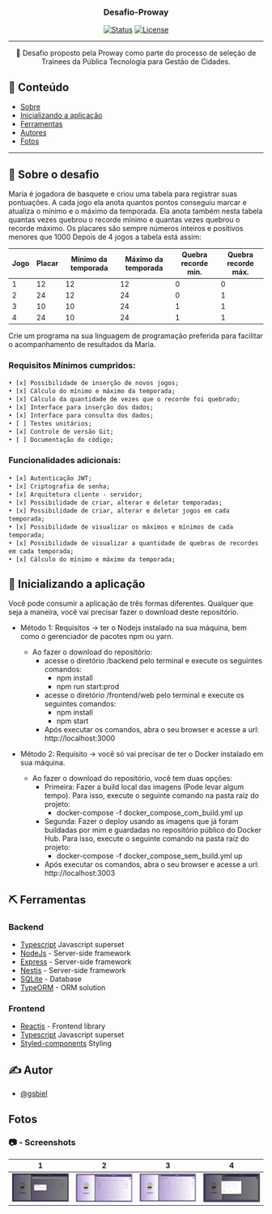 <h3 align="center">Desafio-Proway</h3>

<div align="center">

[![Status](https://img.shields.io/badge/status-active-success.svg)]()
[![License](https://img.shields.io/badge/license-MIT-blue.svg)](/LICENSE)

</div>

---

<p align="center">🧐 Desafio proposto pela Proway como parte do processo de seleção de Trainees da Pública Tecnologia para Gestão de Cidades.
    <br>
</p>

## 📝 Conteúdo

- [Sobre](#about)
- [Inicializando a aplicação](#getting_started)
- [Ferramentas](#built_using)
- [Autores](#authors)
- [Fotos](#acknowledgement)
---

## 🏁 Sobre o desafio <a name = "getting_started"></a>

Maria é jogadora de basquete e criou uma tabela para registrar suas pontuações. A cada jogo ela anota quantos pontos conseguiu marcar e atualiza o mínimo e o máximo da temporada. Ela anota também nesta tabela quantas vezes quebrou o recorde mínimo e quantas vezes quebrou o recorde máximo. Os placares são sempre números inteiros e positivos menores que 1000 Depois de 4 jogos a tabela está assim:

| Jogo | Placar | Mínimo da temporada | Máximo da temporada | Quebra recorde min. | Quebra recorde máx. |
|------|--------|---------------------|---------------------|---------------------|---------------------|
| 1    | 12     | 12                  | 12                  | 0                   | 0                   |
| 2    | 24     | 12                  | 24                  | 0                   | 1                   |
| 3    | 10     | 10                  | 24                  | 1                   | 1                   |
| 4    | 24     | 10                  | 24                  | 1                   | 1                   |

Crie um programa na sua linguagem de programação preferida para facilitar o acompanhamento de resultados da Maria. 

### Requisitos Mínimos cumpridos:

    • [x] Possibilidade de inserção de novos jogos; 
    • [x] Cálculo do mínimo e máximo da temporada;
    • [x] Cálculo da quantidade de vezes que o recorde foi quebrado;
    • [x] Interface para inserção dos dados;
    • [x] Interface para consulta dos dados;
    • [ ] Testes unitários;
    • [x] Controle de versão Git;
    • [ ] Documentação do código;

### Funcionalidades adicionais:

    • [x] Autenticação JWT; 
    • [x] Criptografia de senha;
    • [x] Arquitetura cliente - servidor;
    • [x] Possibilidade de criar, alterar e deletar temporadas;
    • [x] Possibilidade de criar, alterar e deletar jogos em cada temporada;
    • [x] Possibilidade de visualizar os máximos e mínimos de cada temporada;
    • [x] Possibilidade de visualizar a quantidade de quebras de recordes em cada temporada;
    • [x] Cálculo do mínimo e máximo da temporada;


## 🏁 Inicializando a aplicação <a name = "getting_started"></a>

Você pode consumir a aplicação de três formas diferentes. Qualquer que seja a maneira, você vai precisar fazer o download deste repositório.

-   Método 1: Requisitos -> ter o Nodejs instalado na sua máquina, bem como o gerenciador de pacotes npm ou yarn.
    - Ao fazer o download do repositório: 
        - acesse o diretório /backend pelo terminal e execute os seguintes comandos:
            - npm install
            - npm run start:prod
        - acesse o diretório /frontend/web pelo terminal e execute os seguintes comandos:
            - npm install
            - npm start
        - Após executar os comandos, abra o seu browser e acesse a url: http://localhost:3000

-   Método 2: Requisito -> você só vai precisar de ter o Docker instalado em sua máquina.
    - Ao fazer o download do repositório, você tem duas opções:
        - Primeira: Fazer a build local das imagens (Pode levar algum tempo). Para isso, execute o seguinte comando na pasta raíz do projeto:
            - docker-compose -f docker_compose_com_build.yml up
        - Segunda: Fazer o deploy usando as imagens que já foram buildadas por mim e guardadas no repositório público do Docker Hub. Para isso, execute o seguinte comando na pasta raíz do projeto:
            - docker-compose -f docker_compose_sem_build.yml up
        - Após executar os comandos, abra o seu browser e acesse a url: http://localhost:3003

## ⛏️ Ferramentas <a name = "built_using"></a>

### Backend
- [Typescript](https://www.typescriptlang.org/) Javascript superset 
- [NodeJs](https://nodejs.org/en/) - Server-side framework
- [Express](https://expressjs.com/) - Server-side framework
- [Nestjs](https://nestjs.com/) - Server-side framework
- [SQLite](https://www.sqlite.org/index.html) - Database
- [TypeORM](https://typeorm.io/#/) - ORM solution

### Frontend
- [Reactjs](https://pt-br.reactjs.org/) - Frontend library
- [Typescript](https://www.typescriptlang.org/) Javascript superset 
- [Styled-components](https://styled-components.com/) Styling 

## ✍️ Autor <a name = "authors"></a>

- [@gsbiel](https://github.com/gsbiel)

## Fotos 

### :camera: - Screenshots
1 | 2 | 3 | 4
:-------------------------:|:-------------------------:|:-------------------------:|:-------------------------:
<img src="/screenshots/photo1.jpeg" width="200">  |  <img src="/screenshots/photo2.jpeg" width="200"> | <img src="/screenshots/photo3.jpeg" width="200"> | <img src="/screenshots/photo4.jpeg" width="200">